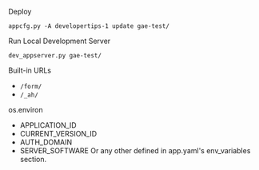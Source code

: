 Deploy

```
appcfg.py -A developertips-1 update gae-test/
```

Run Local Development Server

```
dev_appserver.py gae-test/
```

Built-in URLs
  * `/form/`
  * `/_ah/`
  
os.environ
  * APPLICATION_ID
  * CURRENT_VERSION_ID
  * AUTH_DOMAIN
  * SERVER_SOFTWARE
Or any other defined in app.yaml's env_variables section.